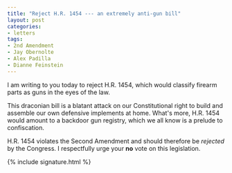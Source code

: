 ```yaml
---
title: "Reject H.R. 1454 --- an extremely anti-gun bill"
layout: post
categories:
- letters
tags:
- 2nd Amendment
- Jay Obernolte
- Alex Padilla
- Dianne Feinstein
---
```


I am writing to you today to reject H.R. 1454, which would classify firearm parts as guns in the eyes of the law.

This draconian bill is a blatant attack on our Constitutional right to build and assemble our own defensive implements at home. What's more, H.R. 1454 would amount to a backdoor gun registry, which we all know is a prelude to confiscation.

H.R. 1454 violates the Second Amendment and should therefore be *rejected* by the Congress. I respectfully urge your **no** vote on this legislation.

{% include signature.html %}
